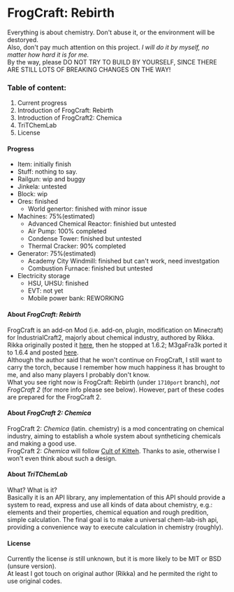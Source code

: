# FrogCraft: Rebirth
Everything is about chemistry. Don't abuse it, or the environment will be destoryed.  
Also, don't pay much attention on this project. *I will do it by myself, no matter how hard it is for me.*  
By the way, please DO NOT TRY TO BUILD BY YOURSELF, SINCE THERE ARE STILL LOTS OF BREAKING CHANGES ON THE WAY! 

### Table of content:  
 1. Current progress
 2. Introduction of FrogCraft: Rebirth
 3. Introduction of FrogCraft2: Chemica
 4. TriTChemLab
 5. License

#### Progress
* Item: initially finish
 * Stuff: nothing to say.
 * Railgun: wip and buggy
 * Jinkela: untested
* Block: wip  
 * Ores: finished  
   * World genertor: finished with minor issue  
 * Machines: 75%(estimated)  
    * Advanced Chemical Reactor: finishied but untested  
    * Air Pump: 100% completed
    * Condense Tower: finished but untested  
    * Thermal Cracker: 90% completed
 * Generator: 75%(estimated)  
    * Academy City Windmill: finished but can't work, need investgation   
    * Combustion Furnace: finished but untested
 * Electricity storage  
    * HSU, UHSU: finished
    * EVT: not yet
    * Mobile power bank: REWORKING
 
#### About _FrogCraft: Rebirth_
FrogCraft is an add-on Mod (i.e. add-on, plugin, modification on Minecraft) for IndustrialCraft2, majorly about chemical industry, authored by Rikka. Rikka originally posted it [here][link_origin], then he stopped at 1.6.2; M3gaFra3k ported it to 1.6.4 and posted [here][link_164port].  
Although the author said that he won't continue on FrogCraft, I still want to carry the torch, because I remember how much happiness it has brought to me, and also many players I probably don't know.  
What you see right now is FrogCraft: Rebirth (under `1710port` branch), *not FrogCraft 2* (for more info please see below). However, part of these codes are prepared for the FrogCraft 2.  

#### About _FrogCraft 2: Chemica_
FrogCraft 2: *Chemica* (latin. chemistry) is a mod concentrating on chemical industry, aiming to establish a whole system about syntheticing chemicals and making a good use.  
FrogCraft 2: *Chemica* will follow [Cult of Kitteh](http://asie.pl/kitteh/). 
Thanks to asie, otherwise I won't even think about such a design.

#### About _TriTChemLab_
What? What is it?  
Basically it is an API library, any implementation of this API should provide a system to read, express and use all kinds of data about chemistry, e.g.: elements and their properties, chemical equation and rough predition, simple calculation. 
The final goal is to make a universal chem-lab-ish api, providing a convenience way to execute calculation in chemistry (roughly). 

#### License
Currently the license *is* still unknown, but it is more likely to be MIT or BSD (unsure version).  
At least I got touch on original author (Rikka) and he permited the right to use original codes.

[link_origin]: http://forum.industrial-craft.net/index.php?page=Thread&threadID=9458
[link_164port]: http://forum.industrial-craft.net/index.php?page=Thread&threadID=10447
